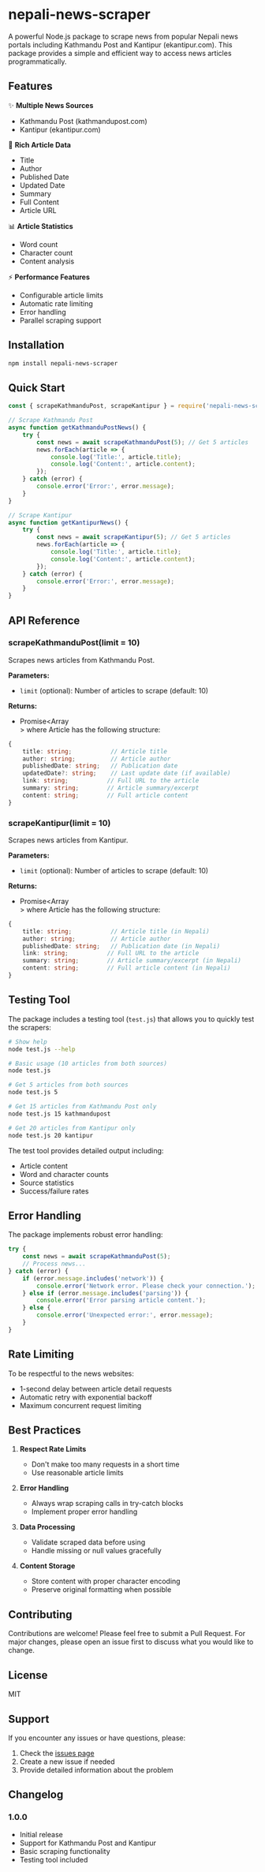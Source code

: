 # nepali-news-scraper

A powerful Node.js package to scrape news from popular Nepali news portals including Kathmandu Post and Kantipur (ekantipur.com). This package provides a simple and efficient way to access news articles programmatically.

## Features

✨ **Multiple News Sources**
- Kathmandu Post (kathmandupost.com)
- Kantipur (ekantipur.com)

🚀 **Rich Article Data**
- Title
- Author
- Published Date
- Updated Date
- Summary
- Full Content
- Article URL

📊 **Article Statistics**
- Word count
- Character count
- Content analysis

⚡ **Performance Features**
- Configurable article limits
- Automatic rate limiting
- Error handling
- Parallel scraping support

## Installation

```bash
npm install nepali-news-scraper
```

## Quick Start

```javascript
const { scrapeKathmanduPost, scrapeKantipur } = require('nepali-news-scraper');

// Scrape Kathmandu Post
async function getKathmanduPostNews() {
    try {
        const news = await scrapeKathmanduPost(5); // Get 5 articles
        news.forEach(article => {
            console.log('Title:', article.title);
            console.log('Content:', article.content);
        });
    } catch (error) {
        console.error('Error:', error.message);
    }
}

// Scrape Kantipur
async function getKantipurNews() {
    try {
        const news = await scrapeKantipur(5); // Get 5 articles
        news.forEach(article => {
            console.log('Title:', article.title);
            console.log('Content:', article.content);
        });
    } catch (error) {
        console.error('Error:', error.message);
    }
}
```

## API Reference

### scrapeKathmanduPost(limit = 10)

Scrapes news articles from Kathmandu Post.

**Parameters:**
- `limit` (optional): Number of articles to scrape (default: 10)

**Returns:**
- Promise<Array<Article>> where Article has the following structure:
```typescript
{
    title: string;           // Article title
    author: string;          // Article author
    publishedDate: string;   // Publication date
    updatedDate?: string;    // Last update date (if available)
    link: string;           // Full URL to the article
    summary: string;        // Article summary/excerpt
    content: string;        // Full article content
}
```

### scrapeKantipur(limit = 10)

Scrapes news articles from Kantipur.

**Parameters:**
- `limit` (optional): Number of articles to scrape (default: 10)

**Returns:**
- Promise<Array<Article>> where Article has the following structure:
```typescript
{
    title: string;           // Article title (in Nepali)
    author: string;          // Article author
    publishedDate: string;   // Publication date (in Nepali)
    link: string;           // Full URL to the article
    summary: string;        // Article summary/excerpt (in Nepali)
    content: string;        // Full article content (in Nepali)
}
```

## Testing Tool

The package includes a testing tool (`test.js`) that allows you to quickly test the scrapers:

```bash
# Show help
node test.js --help

# Basic usage (10 articles from both sources)
node test.js

# Get 5 articles from both sources
node test.js 5

# Get 15 articles from Kathmandu Post only
node test.js 15 kathmandupost

# Get 20 articles from Kantipur only
node test.js 20 kantipur
```

The test tool provides detailed output including:
- Article content
- Word and character counts
- Source statistics
- Success/failure rates

## Error Handling

The package implements robust error handling:

```javascript
try {
    const news = await scrapeKathmanduPost(5);
    // Process news...
} catch (error) {
    if (error.message.includes('network')) {
        console.error('Network error. Please check your connection.');
    } else if (error.message.includes('parsing')) {
        console.error('Error parsing article content.');
    } else {
        console.error('Unexpected error:', error.message);
    }
}
```

## Rate Limiting

To be respectful to the news websites:
- 1-second delay between article detail requests
- Automatic retry with exponential backoff
- Maximum concurrent request limiting

## Best Practices

1. **Respect Rate Limits**
   - Don't make too many requests in a short time
   - Use reasonable article limits

2. **Error Handling**
   - Always wrap scraping calls in try-catch blocks
   - Implement proper error handling

3. **Data Processing**
   - Validate scraped data before using
   - Handle missing or null values gracefully

4. **Content Storage**
   - Store content with proper character encoding
   - Preserve original formatting when possible

## Contributing

Contributions are welcome! Please feel free to submit a Pull Request. For major changes, please open an issue first to discuss what you would like to change.

## License

MIT

## Support

If you encounter any issues or have questions, please:
1. Check the [issues page](https://github.com/notsopreety/nepali-news-scraper/issues)
2. Create a new issue if needed
3. Provide detailed information about the problem

## Changelog

### 1.0.0
- Initial release
- Support for Kathmandu Post and Kantipur
- Basic scraping functionality
- Testing tool included
